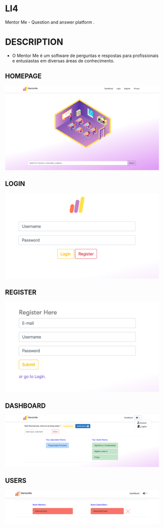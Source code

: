 # LI4
Mentor Me - Question and answer platform .

DESCRIPTION
===========

* O Mentor Me é um software de perguntas e respostas para profissionais e entusiastas em diversas áreas de conhecimento.

HOMEPAGE
------------------

![log print](homepage.png)


LOGIN
------------------

![log print](login.png)


REGISTER
------------------

![log print](register.png)


DASHBOARD
------------------

![log print](dashboard.png)


USERS
------------------

![log print](users.png)

